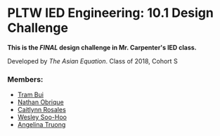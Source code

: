 # PLTW IED Engineering: 10.1 Design Challenge

**This is the *FINAL* design challenge in Mr. Carpenter's IED class.**

Developed by *The Asian Equation*. Class of 2018, Cohort S

### Members:
* [Tram Bui](http://github.com/tramhbui)
* [Nathan Obrique](http://github.com/Nolomon37)
* [Caitlynn Rosales](http://github.com/caitlynnrosales)
* [Wesley Soo-Hoo](http://github.com/wsh32)
* [Angelina Truong](http://github.com/awesomedolphin101)